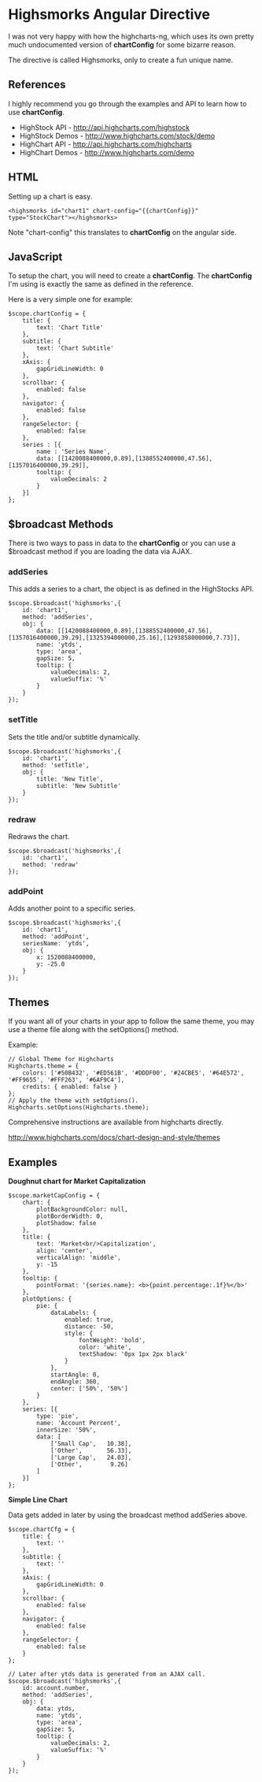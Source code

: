# Highsmorks Angular Directive

I was not very happy with how the highcharts-ng, which uses its own pretty much undocumented version of **chartConfig** for some bizarre reason.

The directive is called Highsmorks, only to create a fun unique name.

## References

I highly recommend you go through the examples and API to learn how to use **chartConfig**.

* HighStock API - http://api.highcharts.com/highstock
* HighStock Demos - http://www.highcharts.com/stock/demo
* HighChart API - http://api.highcharts.com/highcharts
* HighChart Demos - http://www.highcharts.com/demo

## HTML

Setting up a chart is easy.

	<highsmorks id="chart1" chart-config="{{chartConfig}}" type="StockChart"></highsmorks>

Note "chart-config" this translates to **chartConfig** on the angular side.

## JavaScript

To setup the chart, you will need to create a **chartConfig**. The **chartConfig** I'm using is exactly the same as defined in the reference.

Here is a very simple one for example:

	$scope.chartConfig = {
		title: {
			text: 'Chart Title'
		},
		subtitle: {
			text: 'Chart Subtitle'
		},
		xAxis: {
			gapGridLineWidth: 0
		},
		scrollbar: {
			enabled: false
		},
		navigator: {
			enabled: false
		},
		rangeSelector: {
			enabled: false
		},
		series : [{
			name : 'Series Name',
			data: [[1420088400000,0.89],[1388552400000,47.56],[1357016400000,39.29]],
			tooltip: {
				valueDecimals: 2
			}
		}]
	};

## $broadcast Methods

There is two ways to pass in data to the **chartConfig** or you can use a $broadcast method if you are loading the data via AJAX.

### addSeries

This adds a series to a chart, the object is as defined in the HighStocks API.

	$scope.$broadcast('highsmorks',{
		id: 'chart1',
		method: 'addSeries',
		obj: {
			data: [[1420088400000,0.89],[1388552400000,47.56],[1357016400000,39.29],[1325394000000,25.16],[1293858000000,7.73]],
			name: 'ytds',
			type: 'area',
			gapSize: 5,
			tooltip: {
				valueDecimals: 2,
				valueSuffix: '%'
			}
		}
	});

### setTitle

Sets the title and/or subtitle dynamically.

	$scope.$broadcast('highsmorks',{
		id: 'chart1',
		method: 'setTitle',
		obj: {
			title: 'New Title',
			subtitle: 'New Subtitle'
		}
	});

### redraw

Redraws the chart.

	$scope.$broadcast('highsmorks',{
		id: 'chart1',
		method: 'redraw'
	});

### addPoint

Adds another point to a specific series.

	$scope.$broadcast('highsmorks',{
		id: 'chart1',
		method: 'addPoint',
		seriesName: 'ytds',
		obj: {
			x: 1520088400000,
			y: -25.0
		}
	});

## Themes

If you want all of your charts in your app to follow the same theme, you may use a theme file along with the setOptions() method.

Example:

	// Global Theme for Highcharts
	Highcharts.theme = {
		colors: ['#50B432', '#ED561B', '#DDDF00', '#24CBE5', '#64E572', '#FF9655', '#FFF263', '#6AF9C4'],
		credits: { enabled: false }
	};
	// Apply the theme with setOptions().
	Highcharts.setOptions(Highcharts.theme);

Comprehensive instructions are available from highcharts directly.

http://www.highcharts.com/docs/chart-design-and-style/themes

## Examples

**Doughnut chart for Market Capitalization**

	$scope.marketCapConfig = {
		chart: {
			plotBackgroundColor: null,
			plotBorderWidth: 0,
			plotShadow: false
		},
		title: {
			text: 'Market<br/>Capitalization',
			align: 'center',
			verticalAlign: 'middle',
			y: -15
		},
		tooltip: {
			pointFormat: '{series.name}: <b>{point.percentage:.1f}%</b>'
		},
		plotOptions: {
			pie: {
				dataLabels: {
					enabled: true,
					distance: -50,
					style: {
						fontWeight: 'bold',
						color: 'white',
						textShadow: '0px 1px 2px black'
					}
				},
				startAngle: 0,
				endAngle: 360,
				center: ['50%', '50%']
			}
		},
		series: [{
			type: 'pie',
			name: 'Account Percent',
			innerSize: '50%',
			data: [
				['Small Cap',   10.38],
				['Other',       56.33],
				['Large Cap',   24.03],
				['Other',        9.26]
			]
		}]
	};

**Simple Line Chart**

Data gets added in later by using the broadcast method addSeries above.

	$scope.chartCfg = {
		title: {
			text: ''
		},
		subtitle: {
			text: ''
		},
		xAxis: {
			gapGridLineWidth: 0
		},
		scrollbar: {
			enabled: false
		},
		navigator: {
			enabled: false
		},
		rangeSelector: {
			enabled: false
		}
	};

	// Later after ytds data is generated from an AJAX call.
	$scope.$broadcast('highsmorks',{
		id: account.number,
		method: 'addSeries',
		obj: {
			data: ytds,
			name: 'ytds',
			type: 'area',
			gapSize: 5,
			tooltip: {
				valueDecimals: 2,
				valueSuffix: '%'
			}
		}
	});


